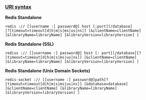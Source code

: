 ### [URI syntax](https://github.com/lettuce-io/lettuce-core/wiki/Redis-URI-and-connection-details#uri-syntax)

**Redis Standalone**
```
redis :// [[username :] password@] host [:port][/database]
[?[timeout=timeout[d|h|m|s|ms|us|ns]] [&clientName=clientName]
[&libraryName=libraryName] [&libraryVersion=libraryVersion] ]
```

**Redis Standalone (SSL)**

```
rediss :// [[username :] password@] host [: port][/database][?[timeout=timeout[d|h|m|s|ms|us|ns]] [&clientName=clientName]
[&libraryName=libraryName] [&libraryVersion=libraryVersion] ]
```

**Redis Standalone (Unix Domain Sockets)**

```
redis-socket :// [[username :] password@]path[?[timeout=timeout[d|h|m|s|ms|us|ns]] [&database=database]
[&clientName=clientName] [&libraryName=libraryName][&libraryVersion=libraryVersion] ]
```
